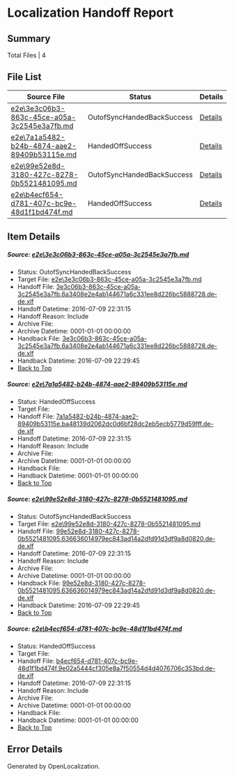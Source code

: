 # <a name='report-top'></a> Localization Handoff Report

## Summary
 Total Files | 4

## File List
 Source File | Status | Details 
 ----------- | ------ | ------- 
 [e2e\3e3c06b3-863c-45ce-a05a-3c2545e3a7fb.md](https://github.com/OpenLocalizationTestOrg/oltest/blob/063e6459ff1daaa1beae951ecb13ce3f260b3b80/e2e/3e3c06b3-863c-45ce-a05a-3c2545e3a7fb.md) | OutofSyncHandedBackSuccess | [Details](#b5c645ff7e354b5859454cb8e8e707bb6bfe73452)
 [e2e\7a1a5482-b24b-4874-aae2-89409b53115e.md](https://github.com/OpenLocalizationTestOrg/oltest/blob/0f44ce177551a798b662b0a49cbfde477c2e9d05/e2e/7a1a5482-b24b-4874-aae2-89409b53115e.md) | HandedOffSuccess | [Details](#00b7a36db603bfcb56328b4715cf1bedc9d04e7d3)
 [e2e\99e52e8d-3180-427c-8278-0b5521481095.md](https://github.com/OpenLocalizationTestOrg/oltest/blob/063e6459ff1daaa1beae951ecb13ce3f260b3b80/e2e/99e52e8d-3180-427c-8278-0b5521481095.md) | OutofSyncHandedBackSuccess | [Details](#f70121ffe108c3adf477f6ba27819a7ba80b87cb5)
 [e2e\b4ecf654-d781-407c-bc9e-48d1f1bd474f.md](https://github.com/OpenLocalizationTestOrg/oltest/blob/0f44ce177551a798b662b0a49cbfde477c2e9d05/e2e/b4ecf654-d781-407c-bc9e-48d1f1bd474f.md) | HandedOffSuccess | [Details](#9d8e724853091e70c137a7b95e9bdd0a798a1d516)

## Item Details
##### <a name='b5c645ff7e354b5859454cb8e8e707bb6bfe73452'></a> Source: [e2e\3e3c06b3-863c-45ce-a05a-3c2545e3a7fb.md](https://github.com/OpenLocalizationTestOrg/oltest/blob/063e6459ff1daaa1beae951ecb13ce3f260b3b80/e2e/3e3c06b3-863c-45ce-a05a-3c2545e3a7fb.md)
* Status: OutofSyncHandedBackSuccess
* Target File: [e2e\3e3c06b3-863c-45ce-a05a-3c2545e3a7fb.md](https://github.com/OpenLocalizationTestOrg/oltest-dede-fly/blob/2411e615774b61932c3e0ad7cbec82203c65a756/e2e/3e3c06b3-863c-45ce-a05a-3c2545e3a7fb.md)
* Handoff File: [3e3c06b3-863c-45ce-a05a-3c2545e3a7fb.6a3408e2e4ab144671a6c331ee8d226bc5888728.de-de.xlf](https://github.com/OpenLocalizationTestOrg/olhandoff-e2e/blob/b8d8e10caa90b7dcfba4df4b58f9ab4b2974ad92/ol-handoff/OpenLocalizationTestOrg/oltest-dede-fly/ci/low/3e3c06b3-863c-45ce-a05a-3c2545e3a7fb.6a3408e2e4ab144671a6c331ee8d226bc5888728.de-de.xlf)
* Handoff Datetime: 2016-07-09 22:31:15
* Handoff Reason: Include
* Archive File: 
* Archive Datetime: 0001-01-01 00:00:00
* Handback File: [3e3c06b3-863c-45ce-a05a-3c2545e3a7fb.6a3408e2e4ab144671a6c331ee8d226bc5888728.de-de.xlf](https://github.com/OpenLocalizationTestOrg/olhandback-e2e/blob/2c426a6c866097f777dc36db2bb96cef52b9272f/ol-handback/OpenLocalizationTestOrg/oltest-dede-fly/ci/high/3e3c06b3-863c-45ce-a05a-3c2545e3a7fb.6a3408e2e4ab144671a6c331ee8d226bc5888728.de-de.xlf)
* Handback Datetime: 2016-07-09 22:29:45
* [Back to Top](#report-top)

##### <a name='00b7a36db603bfcb56328b4715cf1bedc9d04e7d3'></a> Source: [e2e\7a1a5482-b24b-4874-aae2-89409b53115e.md](https://github.com/OpenLocalizationTestOrg/oltest/blob/0f44ce177551a798b662b0a49cbfde477c2e9d05/e2e/7a1a5482-b24b-4874-aae2-89409b53115e.md)
* Status: HandedOffSuccess
* Target File: 
* Handoff File: [7a1a5482-b24b-4874-aae2-89409b53115e.ba48139d2062dc0d6bf28dc2eb5ecb5779d59fff.de-de.xlf](https://github.com/OpenLocalizationTestOrg/olhandoff-e2e/blob/b8d8e10caa90b7dcfba4df4b58f9ab4b2974ad92/ol-handoff/OpenLocalizationTestOrg/oltest-dede-fly/ci/low/7a1a5482-b24b-4874-aae2-89409b53115e.ba48139d2062dc0d6bf28dc2eb5ecb5779d59fff.de-de.xlf)
* Handoff Datetime: 2016-07-09 22:31:15
* Handoff Reason: Include
* Archive File: 
* Archive Datetime: 0001-01-01 00:00:00
* Handback File: 
* Handback Datetime: 0001-01-01 00:00:00
* [Back to Top](#report-top)

##### <a name='f70121ffe108c3adf477f6ba27819a7ba80b87cb5'></a> Source: [e2e\99e52e8d-3180-427c-8278-0b5521481095.md](https://github.com/OpenLocalizationTestOrg/oltest/blob/063e6459ff1daaa1beae951ecb13ce3f260b3b80/e2e/99e52e8d-3180-427c-8278-0b5521481095.md)
* Status: OutofSyncHandedBackSuccess
* Target File: [e2e\99e52e8d-3180-427c-8278-0b5521481095.md](https://github.com/OpenLocalizationTestOrg/oltest-dede-fly/blob/2411e615774b61932c3e0ad7cbec82203c65a756/e2e/99e52e8d-3180-427c-8278-0b5521481095.md)
* Handoff File: [99e52e8d-3180-427c-8278-0b5521481095.636636014979ec843ad14a2dfd91d3df9a8d0820.de-de.xlf](https://github.com/OpenLocalizationTestOrg/olhandoff-e2e/blob/b8d8e10caa90b7dcfba4df4b58f9ab4b2974ad92/ol-handoff/OpenLocalizationTestOrg/oltest-dede-fly/ci/low/99e52e8d-3180-427c-8278-0b5521481095.636636014979ec843ad14a2dfd91d3df9a8d0820.de-de.xlf)
* Handoff Datetime: 2016-07-09 22:31:15
* Handoff Reason: Include
* Archive File: 
* Archive Datetime: 0001-01-01 00:00:00
* Handback File: [99e52e8d-3180-427c-8278-0b5521481095.636636014979ec843ad14a2dfd91d3df9a8d0820.de-de.xlf](https://github.com/OpenLocalizationTestOrg/olhandback-e2e/blob/2c426a6c866097f777dc36db2bb96cef52b9272f/ol-handback/OpenLocalizationTestOrg/oltest-dede-fly/ci/high/99e52e8d-3180-427c-8278-0b5521481095.636636014979ec843ad14a2dfd91d3df9a8d0820.de-de.xlf)
* Handback Datetime: 2016-07-09 22:29:45
* [Back to Top](#report-top)

##### <a name='9d8e724853091e70c137a7b95e9bdd0a798a1d516'></a> Source: [e2e\b4ecf654-d781-407c-bc9e-48d1f1bd474f.md](https://github.com/OpenLocalizationTestOrg/oltest/blob/0f44ce177551a798b662b0a49cbfde477c2e9d05/e2e/b4ecf654-d781-407c-bc9e-48d1f1bd474f.md)
* Status: HandedOffSuccess
* Target File: 
* Handoff File: [b4ecf654-d781-407c-bc9e-48d1f1bd474f.9e02a5444cf305e8a7f50554d4d4076706c353bd.de-de.xlf](https://github.com/OpenLocalizationTestOrg/olhandoff-e2e/blob/b8d8e10caa90b7dcfba4df4b58f9ab4b2974ad92/ol-handoff/OpenLocalizationTestOrg/oltest-dede-fly/ci/low/b4ecf654-d781-407c-bc9e-48d1f1bd474f.9e02a5444cf305e8a7f50554d4d4076706c353bd.de-de.xlf)
* Handoff Datetime: 2016-07-09 22:31:15
* Handoff Reason: Include
* Archive File: 
* Archive Datetime: 0001-01-01 00:00:00
* Handback File: 
* Handback Datetime: 0001-01-01 00:00:00
* [Back to Top](#report-top)


## Error Details

Generated by OpenLocalization.
